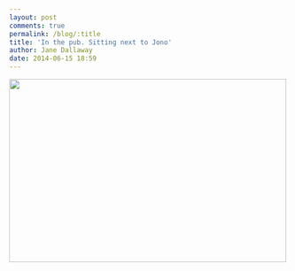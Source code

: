 ```yaml
---
layout: post
comments: true
permalink: /blog/:title
title: 'In the pub. Sitting next to Jono'
author: Jane Dallaway
date: 2014-06-15 18:59
---
```


<div><a href="//static.skitters.dallaway.com/tp_DSC_1678.JPG"><img src="//static.skitters.dallaway.com/tp_thumb_DSC_1678.JPG" width="500" height="331"/></a></div>


  
      
